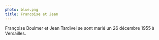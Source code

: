```yaml
---
photo: blue.png
title: Francoise et Jean
---
```

Françoise Boulmer et Jean Tardivel se sont marié un 26 décembre 1955 à Versailles.
